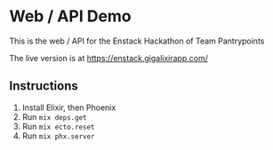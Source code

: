 # Web / API Demo

This is the web / API for the Enstack Hackathon of Team Pantrypoints

The live version is at https://enstack.gigalixirapp.com/


## Instructions

1. Install Elixir, then Phoenix 
2. Run `mix deps.get`
3. Run `mix ecto.reset`
4. Run `mix phx.server`




